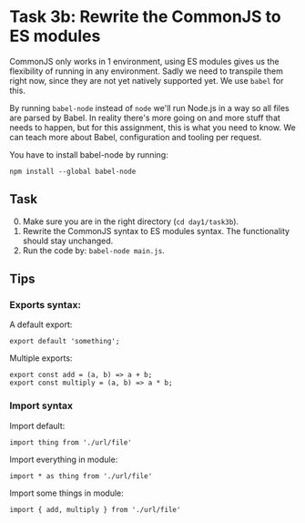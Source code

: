 # Task 3b: Rewrite the CommonJS to ES modules

CommonJS only works in 1 environment, using ES modules gives us the flexibility of running in any environment.
Sadly we need to transpile them right now, since they are not yet natively supported yet. We use `babel` for this.

By running `babel-node` instead of `node` we'll run Node.js in a way so all files are parsed by Babel.
In reality there's more going on and more stuff that needs to happen, but for this assignment, this is what you need to know.
We can teach more about Babel, configuration and tooling per request.

You have to install babel-node by running:
```
npm install --global babel-node
```

## Task

0. Make sure you are in the right directory (`cd day1/task3b`).
1. Rewrite the CommonJS syntax to ES modules syntax. The functionality should stay unchanged.
2. Run the code by: `babel-node main.js`.

## Tips

### Exports syntax:

A default export:
```
export default 'something';
```

Multiple exports:
```
export const add = (a, b) => a + b;
export const multiply = (a, b) => a * b;
```

### Import syntax

Import default:
```
import thing from './url/file'
```

Import everything in module:
```
import * as thing from './url/file'
```

Import some things in module:
```
import { add, multiply } from './url/file'
```
